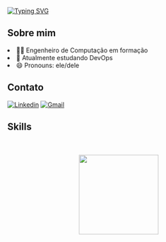 <!--Welcome-->
  
  <a href="https://git.io/typing-svg"><img src="https://readme-typing-svg.demolab.com?font=Fira+Code&pause=1000&color=70A5FD&width=435&lines=Bem+Vindo+ao+meu+perfil+!!!;Eu+sou+Matheus+Duarte+" alt="Typing SVG" /></a>

<!--Informações Sobre mim-->
## Sobre mim

  <li>👨‍🎓 Engenheiro de Computação em formação</li>
  <li>🌱 Atualmente estudando DevOps</li>
  <li>😄 Pronouns: ele/dele</li>

<!---Contato--->
## Contato
[![Linkedin](https://img.shields.io/badge/linkedin-0A66C2?style=for-the-badge&logo=linkedin&logoColor=white)](https://www.linkedin.com/in/matheus-duarte-ba0568149/)
[![Gmail](https://img.shields.io/badge/gmail-EA4335?style=for-the-badge&logo=gmail&logoColor=white)](mailto:matheusduartesilv@gmail.com)

<!---Skills--->
## Skills
<!--Score-->


<div align="center">
  </br>
  </br>
  <a href="https://github.com/MattheusDuarte">
    
  <img height="180em" src="https://github-readme-stats.vercel.app/api/top-langs/?username=MattheusDuarte&layout=compact&langs_count=10&theme=github_dark"/>
    
</div>
